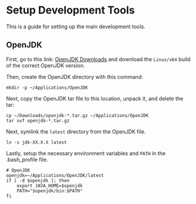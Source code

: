 # Setup Development Tools

This is a guide for setting up the main development tools.

## OpenJDK

First, go to this link: <a href="https://jdk.java.net/archive/">OpenJDK Downloads</a> and download the `Linux/x64` build of the correct OpenJDK version.

Then, create the OpenJDK directory with this command:

```
mkdir -p ~/Applications/OpenJDK
```

Next, copy the OpenJDK tar file to this location, unpack it, and delete the tar:

```
cp ~/Downloads/openjdk-*.tar.gz ~/Applications/OpenJDK
tar xvf openjdk-*.tar.gz
```

Next, symlink the `latest` directory from the OpenJDK file.

```
ln -s jdk-XX.X.X latest
```

Lastly, setup the necessary environment variables and `PATH` in the .bash_profile file.

```
# OpenJDK
openjdk=~/Applications/OpenJDK/latest
if [ -d $openjdk ]; then
	export JAVA_HOME=$openjdk
	PATH="$openjdk/bin:$PATH"
fi
```
